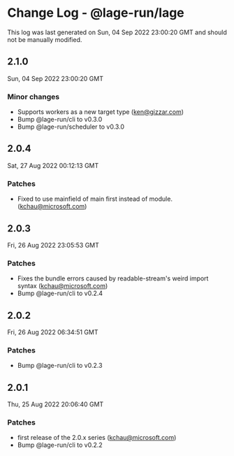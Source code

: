 # Change Log - @lage-run/lage

This log was last generated on Sun, 04 Sep 2022 23:00:20 GMT and should not be manually modified.

<!-- Start content -->

## 2.1.0

Sun, 04 Sep 2022 23:00:20 GMT

### Minor changes

- Supports workers as a new target type (ken@gizzar.com)
- Bump @lage-run/cli to v0.3.0
- Bump @lage-run/scheduler to v0.3.0

## 2.0.4

Sat, 27 Aug 2022 00:12:13 GMT

### Patches

- Fixed to use mainfield of main first instead of module. (kchau@microsoft.com)

## 2.0.3

Fri, 26 Aug 2022 23:05:53 GMT

### Patches

- Fixes the bundle errors caused by readable-stream's weird import syntax (kchau@microsoft.com)
- Bump @lage-run/cli to v0.2.4

## 2.0.2

Fri, 26 Aug 2022 06:34:51 GMT

### Patches

- Bump @lage-run/cli to v0.2.3

## 2.0.1

Thu, 25 Aug 2022 20:06:40 GMT

### Patches

- first release of the 2.0.x series (kchau@microsoft.com)
- Bump @lage-run/cli to v0.2.2

